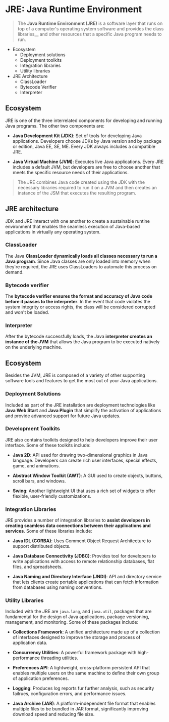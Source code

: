 # JRE: Java Runtime Environment

> The __Java Runtime Environment (JRE)__ is a software layer that runs on top of a computer's operating system software and provides the class libraries__ and other resources that a specific Java program needs to run.

* Ecosystem
    * Deployment solutions
    * Deployment toolkits
    * Integration libraries
    * Utility libraries
* JRE Architecture
    * ClassLoader
    * Bytecode Verifier
    * Interpreter

## Ecosystem

JRE is one of the three interrelated components for developing and running Java programs. The other two components are:

* __Java Development Kit (JDK)__: Set of tools for developing Java applications. Developers choose JDKs by Java version and by package or edition, Java EE, SE, ME. Every JDK always includes a compatible JRE.

* __Java Virtual Machine (JVM)__: Executes live Java applications. Every JRE includes a default JVM, but developers are free to choose another that meets the specific resource needs of their applications.

> The JRE combines Java code created using the JDK with the necessary libraries required to run it on a JVM and then creates an instance of the JSM that executes the resulting program.

## JRE architecture

JDK and JRE interact with one another to create a sustainable runtine environment that enables the seamless execution of Java-based applications in virtually any operating system.

### ClassLoader

The Java __ClassLoader dynamically loads all classes necessary to run a Java program__. Since Java classes are only loaded into memory when they're required, the JRE uses ClassLoaders to automate this process on demand.

### Bytecode verifier

The __bytecode verifier ensures the format and accuracy of Java code before it passes to the interpreter__. In the event that code violates the system integrity or access rights, the class will be considered corrupted and won't be loaded.

### Interpreter

After the bytecode successfully loads, the Java __interpreter creates an instance of the JVM__ that allows the Java program to be executed natively on the underlying machine.

## Ecosystem

Besides the JVM, JRE is composed of a variety of other supporting software tools and features to get the most out of your Java applications.

### Deployment Solutions

Included as part of the JRE installation are deployment technologies like __Java Web Start__ and __Java Plugin__  that simplify the activation of applications and provide advanced support for future Java updates.

### Development Toolkits

JRE also contains toolkits designed to help developers improve their user interface. Some of these toolkits include:

* __Java 2D__: API used for drawing two-dimensional graphics in Java language. Developers can create rich user interfaces, special effects, game, and animations.

* __Abstract Window Toolkit (AWT)__: A GUI used to create objects, buttons, scroll bars, and windows.

* __Swing__: Another lightweight UI that uses a rich set of widgets to offer flexible, user-friendly customizations.

### Integration Libraries

JRE provides a number of integration libraries to __assist developers in creating seamless data connections between their applications and services__. Some of these libraries include:

* __Java IDL (CORBA)__: Uses Comment Object Request Architecture to support distributed objects.

* __Java Database Connectivity (JDBC)__: Provides tool for developers to write applications with access to remote relationship databases, flat files, and spreadsheets.

* __Java Naming and Directory Interface (JNDI)__: API and directory service that lets clients create portable applications that can fetch information from databases using naming conventions.

### Utility Libraries

Included with the JRE are `java.lang`, and `java.util`, packages that are fundamental for the design of Java applications, package versioning, management, and monitoring. Some of these packages include:

* __Collections Framework__: A unified architecture made up of a collection of interfaces designed to improve the storage and process of application data.

* __Concurrency Utilities__: A powerful framework package with high-performance threading utilities.

* __Preferences API__: A lightweight, cross-platform persistent API that enables multiple users on the same machine to define their own group of application preferences.

* __Logging__: Produces log reports fur further analysis, such as security failrues, configuration errors, and performance issues.

* __Java Archive (JAR)__: A platform-independent file format that enables multiple files to be bundled in JAR format, significantly improving download speed and reducing file size.
